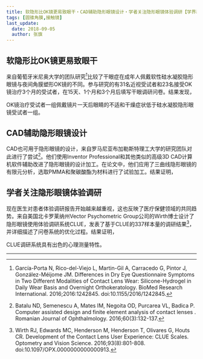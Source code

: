 ```yaml
---
title: 软隐形比OK镜更易致眼干・CAD辅助隐形眼镜设计・学者关注隐形眼镜体验调研【学界动态No.2】
tags: [圆锥角膜,接触镜]
last_update:
  date: 2018-09-05
  author: 张旗
---
```


## 软隐形比OK镜更易致眼干

来自葡萄牙米尼奥大学的团队研究[^1]比较了干眼症在成年人佩戴软性硅水凝胶隐形眼镜与夜间角膜塑形OK镜的不同。参与研究的有31名近视受试者和23名接受OK镜治疗3个月的受试者，在15天、1个月和3个月后填写干眼调研问卷。结果发现，

OK镜治疗受试者一组佩戴镜片一天后眼睛的不适和干燥症状低于硅水凝胶隐形眼镜受试者一组。

## CAD辅助隐形眼镜设计

CAD也可用于隐形眼镜的设计，来自罗马尼亚布加勒斯特理工大学的研究团队对此进行了尝试[^2]。他们使用Inventor Professional和其他类似的高级3D CAD计算机软件辅助改进了隐形眼镜的设计加工。在论文中，他们应用了三曲线隐形眼镜的有限元分析，选取PMMA和聚碳酸酯为材料进行了试验加工。结果证明，

## 学者关注隐形眼镜体验调研

现在医生对患者体验调研报告开始越来越重视，这也反映了医疗保健领域的共同趋势。来自美国北卡罗莱纳州Vector Psychometric Group公司的Wirth博士设计了隐形眼镜使用体验调研系统CLUE，发表了基于CLUE的337样本量的调研结果[^3]，并详细描述了问卷系统的优化过程。结果证明，

CLUE调研系统具有出色的心理测量特性。

---

[^1]: García-Porta N, Rico-del-Viejo L, Martin-Gil A, Carracedo G, Pintor J, González-Méijome JM. Differences in Dry Eye Questionnaire Symptoms in Two Different Modalities of Contact Lens Wear: Silicone-Hydrogel in Daily Wear Basis and Overnight Orthokeratology. BioMed Research International. 2016;2016:1242845. doi:10.1155/2016/1242845.

[^2]: Batalu ND, Semenescu A, Mates IM, Negoita OD, Purcarea VL, Badica P. Computer assisted design and finite element analysis of contact lenses . Romanian Journal of Ophthalmology. 2016;60(3):132-137.

[^3]: Wirth RJ, Edwards MC, Henderson M, Henderson T, Olivares G, Houts CR. Development of the Contact Lens User Experience: CLUE Scales. Optometry and Vision Science. 2016;93(8):801-808. doi:10.1097/OPX.0000000000000913.
